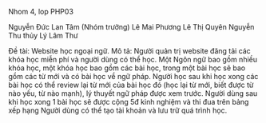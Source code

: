 Nhom 4, lop PHP03

Nguyễn Đức Lan Tâm (Nhóm trưởng) 
Lê Mai Phương 
Lê Thị Quyên 
Nguyễn Thu thủy 
Lý Lâm Thư

Đề tài: Website học ngoại ngữ.
Mô tả:  Người quản trị website đăng tải các khóa học miễn phí và người dùng có thể học.
        Một Ngôn ngữ bao gồm nhiều khóa học, một khóa học bao gồm các bài học, trong một bài học sẽ bao gồm các từ mới và có bài học về ngữ pháp.
        Người học sau khi học xong các bài học có thể review lại từ mới của bài học đó (học lại từ mới, biết được từ nào yếu, từ nào mạnh), lý thuyết ngữ pháp được xem trước.
        Người dùng sau khi học xong 1 bài học sẽ được cộng 5đ kinh nghiệm và thi đua trên bảng xếp hạng Người dùng có thể tạo tài khoản và lưu trữ quá trình học. 
